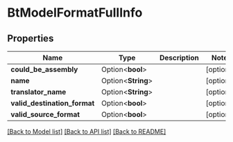 # BtModelFormatFullInfo

## Properties

Name | Type | Description | Notes
------------ | ------------- | ------------- | -------------
**could_be_assembly** | Option<**bool**> |  | [optional]
**name** | Option<**String**> |  | [optional]
**translator_name** | Option<**String**> |  | [optional]
**valid_destination_format** | Option<**bool**> |  | [optional]
**valid_source_format** | Option<**bool**> |  | [optional]

[[Back to Model list]](../README.md#documentation-for-models) [[Back to API list]](../README.md#documentation-for-api-endpoints) [[Back to README]](../README.md)


